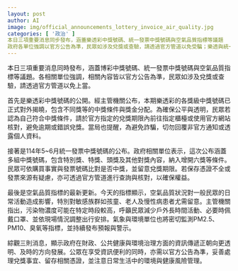 ```yaml
---
layout: post
author: AI
image: img/official_announcements_lottery_invoice_air_quality.jpg
categories: [ '政治' ]
本日三項重要消息同步發布，涵蓋樂透彩中獎號碼、統一發票中獎號碼與空氣品質指標等議題
政府各單位強調以官方公告為準，民眾如涉及兌獎或查驗，請透過官方管道以免受騙；樂透與統一發票中獎號碼已公布，請於兌獎期限內前往指定櫃檯或官方網站核對；空氣品質指標更新提醒民眾減少戶外活動、必要時佩戴口罩，並留意敏感族群健康風險，相關指標將持續監測並發布預報與警示。"
---
```

本日三項重要消息同時發布，涵蓋博彩中獎號碼、統一發票中獎號碼與空氣品質指標等議題。各相關單位強調，相關內容皆以官方公告為準，民眾如涉及兌獎或查驗，請透過官方管道以免上當。

首先是樂透彩中獎號碼的公開。經主管機關公布，本期樂透彩的各獎級中獎號碼已正式對外揭曉，包含不同獎等的中獎條件與獎金分配。為確保公平與透明，民眾若認為自己符合中獎條件，請於官方指定的兌獎期限內前往指定櫃檯或使用官方網站核對，避免逾期或錯誤兌獎。當局也提醒，為避免詐騙，切勿回覆非官方通知或透露個人資料。

接著是114年5~6月統一發票中獎號碼的公布。政府相關單位表示，這次公布涵蓋多組中獎號碼，包含特別獎、特獎、頭獎及其他對獎內容，納入增開六獎等條件。民眾可依購買事實與發票號碼比對是否中獎，並留意兌獎期限。若保存憑證不全或發票來源有疑慮，亦可透過官方管道進行查詢與核對，以確保權益。

最後是空氣品質指標的最新更新。今天的指標顯示，空氣品質狀況對一般民眾的日常活動造成影響，特別對敏感族群如孩童、老人及慢性病患者尤需留意。主管機關指出，污染物濃度可能在特定時段較高，呼籲民眾減少戶外長時間活動、必要時佩戴口罩、並依現場情況調整出行安排。氣象與環境單位也將密切監測PM2.5、PM10、臭氧等指標，並持續發布預報與警示。

綜觀三則消息，顯示政府在財政、公共健康與環境治理方面的資訊傳遞正朝向更透明、及時的方向發展。公眾在享受資訊便利的同時，亦需以官方公告為準，妥善處理兌獎事宜、留存相關憑證，並注意日常生活中的環境與健康風險管理。